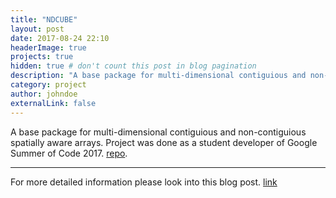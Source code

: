 ```yaml
---
title: "NDCUBE"
layout: post
date: 2017-08-24 22:10
headerImage: true
projects: true
hidden: true # don't count this post in blog pagination
description: "A base package for multi-dimensional contiguious and non-contiguious spatially aware arrays."
category: project
author: johndoe
externalLink: false
---
```


<!-- ![Screenshot](https://raw.githubusercontent.com/sergiokopplin/indigo/gh-pages/assets/screen-shot.png) -->

A base package for multi-dimensional contiguious and non-contiguious spatially aware arrays. Project was done as a student developer of Google Summer of Code 2017. [repo](http://github.com/sunpy/ndcube).

---

For more detailed information please look into this blog post. [link](https://medium.com/@ankit_b/gsoc-2017-fce66e75341)